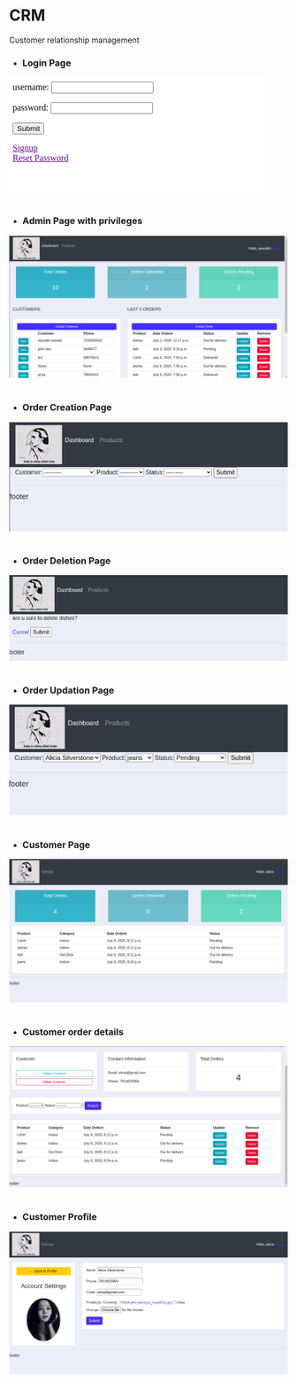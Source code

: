 # CRM
Customer relationship management

- ### Login Page ###
<img src="crm/static/images/login_crm.png" raw=true alt="Login Page"/>
<br>
<br>

- ### Admin Page with privileges ###
<img src="crm/static/images/admin_page.png" raw=true alt="Admin Page"/>
<br>
<br>


- ### Order Creation Page ###
<img src="crm/static/images/create_order_crm.png" raw=true alt="Order Creation"/>
<br>
<br>

- ### Order Deletion Page ###
<img src="crm/static/images/delete_order.png" raw=true alt="Order deletion"/>

<br>
<br>

- ### Order Updation Page ###
<img src="crm/static/images/update_order.png" raw=true alt="Order Updation"/>

<br>
<br>

- ### Customer Page ###
<img src="crm/static/images/customer_page.png" raw=true alt="Customer page"/>

<br>
<br>

- ### Customer order details ###
<img src="crm/static/images/customer_order_details.png" raw=true alt="Customer Order details"/>
<br>
<br>



- ### Customer Profile ###
<img src="crm/static/images/customer_profile.png" raw=true alt="customer profile"/>

